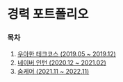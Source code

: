 # 경력 포트폴리오

### 목차

1. [우아한 테크코스 (2019.05 ~ 2019.12)](https://github.com/backlo/career/tree/master/woowahan-techcourse)
2. [네이버 인턴 (2020.12 ~ 2021.02)](https://github.com/backlo/career/tree/master/naver-intern)
3. [숨케어 (2021.11 ~ 2022.11)](https://github.com/backlo/career/tree/master/soomcare)